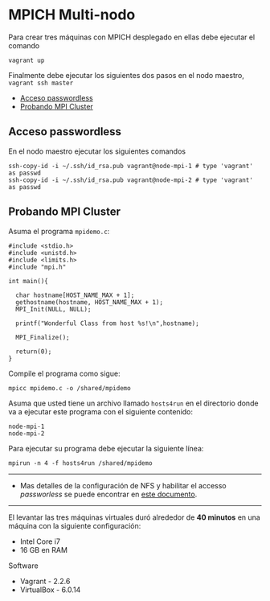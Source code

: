 # MPICH Multi-nodo

Para crear tres máquinas con MPICH desplegado en ellas debe ejecutar el comando 

```
vagrant up
```

Finalmente debe ejecutar los siguientes dos pasos en el nodo maestro, `vagrant ssh master`

* [Acceso passwordless](#acceso-passwordless)
* [Probando MPI Cluster](#probando-mpi-cluster)

## Acceso passwordless

En el nodo maestro ejecutar los siguientes comandos

```
ssh-copy-id -i ~/.ssh/id_rsa.pub vagrant@node-mpi-1 # type 'vagrant' as passwd
ssh-copy-id -i ~/.ssh/id_rsa.pub vagrant@node-mpi-2 # type 'vagrant' as passwd
```

## Probando MPI Cluster

Asuma el programa `mpidemo.c`:

```
#include <stdio.h>
#include <unistd.h>
#include <limits.h>
#include "mpi.h"

int main(){
 
  char hostname[HOST_NAME_MAX + 1];
  gethostname(hostname, HOST_NAME_MAX + 1);
  MPI_Init(NULL, NULL);  
 
  printf("Wonderful Class from host %s!\n",hostname);
 
  MPI_Finalize();

  return(0);
}
```

Compile el programa como sigue:

```
mpicc mpidemo.c -o /shared/mpidemo
```

Asuma que usted tiene un archivo llamado `hosts4run` en el directorio donde va a ejecutar este programa con el siguiente contenido:

```
node-mpi-1
node-mpi-2
```

Para ejecutar su programa debe ejecutar la siguiente línea:

```
mpirun -n 4 -f hosts4run /shared/mpidemo
```

---

* Mas detalles de la configuración de NFS y habilitar el accesso *passworless* se puede encontrar en [este documento](https://docs.google.com/document/d/1IgQXv81USdHU4lRUsbXPN017BAPUXdqi5t9BUa6yXF8/edit?usp=sharing).

---

El levantar las tres máquinas virtuales duró alrededor de **40 minutos** en una máquina con la siguiente configuración:

* Intel Core i7
* 16 GB en RAM

Software

* Vagrant - 2.2.6
* VirtualBox - 6.0.14
